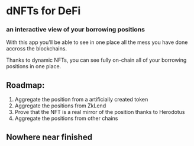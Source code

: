 # dNFTs for DeFi
### an interactive view of your borrowing positions

With this app you'll be able to see in one place all the mess you have done accross the blockchains.

Thanks to dynamic NFTs, you can see fully on-chain all of your borrowing positions in one place. 

## Roadmap:
1. Aggregate the position from a artificially created token
2. Aggregate the positions from ZkLend
3. Prove that the NFT is a real mirror of the position thanks to Herodotus
4. Aggregate the positions from other chains

## Nowhere near finished
<!--

**Here are some ideas to get you started:**

🙋‍♀️ A short introduction - what is your organization all about?
🌈 Contribution guidelines - how can the community get involved?
👩‍💻 Useful resources - where can the community find your docs? Is there anything else the community should know?
🍿 Fun facts - what does your team eat for breakfast?
🧙 Remember, you can do mighty things with the power of [Markdown](https://docs.github.com/github/writing-on-github/getting-started-with-writing-and-formatting-on-github/basic-writing-and-formatting-syntax)
-->

